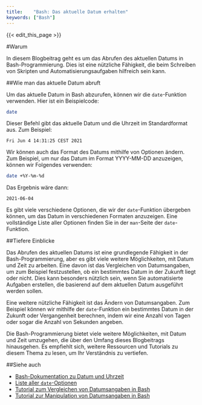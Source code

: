 ```yaml
---
title:    "Bash: Das aktuelle Datum erhalten"
keywords: ["Bash"]
---
```


{{< edit_this_page >}}

#Warum

In diesem Blogbeitrag geht es um das Abrufen des aktuellen Datums in Bash-Programmierung. Dies ist eine nützliche Fähigkeit, die beim Schreiben von Skripten und Automatisierungsaufgaben hilfreich sein kann.

##Wie man das aktuelle Datum abruft

Um das aktuelle Datum in Bash abzurufen, können wir die `date`-Funktion verwenden. Hier ist ein Beispielcode:

```Bash
date
```

Dieser Befehl gibt das aktuelle Datum und die Uhrzeit im Standardformat aus. Zum Beispiel:

```
Fri Jun 4 14:31:25 CEST 2021
```

Wir können auch das Format des Datums mithilfe von Optionen ändern. Zum Beispiel, um nur das Datum im Format YYYY-MM-DD anzuzeigen, können wir Folgendes verwenden:

```Bash
date +%Y-%m-%d
```

Das Ergebnis wäre dann:

```
2021-06-04
```

Es gibt viele verschiedene Optionen, die wir der `date`-Funktion übergeben können, um das Datum in verschiedenen Formaten anzuzeigen. Eine vollständige Liste aller Optionen finden Sie in der `man`-Seite der `date`-Funktion.

##Tiefere Einblicke

Das Abrufen des aktuellen Datums ist eine grundlegende Fähigkeit in der Bash-Programmierung, aber es gibt viele weitere Möglichkeiten, mit Datum und Zeit zu arbeiten. Eine davon ist das Vergleichen von Datumsangaben, um zum Beispiel festzustellen, ob ein bestimmtes Datum in der Zukunft liegt oder nicht. Dies kann besonders nützlich sein, wenn Sie automatisierte Aufgaben erstellen, die basierend auf dem aktuellen Datum ausgeführt werden sollen.

Eine weitere nützliche Fähigkeit ist das Ändern von Datumsangaben. Zum Beispiel können wir mithilfe der `date`-Funktion ein bestimmtes Datum in der Zukunft oder Vergangenheit berechnen, indem wir eine Anzahl von Tagen oder sogar die Anzahl von Sekunden angeben.

Die Bash-Programmierung bietet viele weitere Möglichkeiten, mit Datum und Zeit umzugehen, die über den Umfang dieses Blogbeitrags hinausgehen. Es empfiehlt sich, weitere Ressourcen und Tutorials zu diesem Thema zu lesen, um Ihr Verständnis zu vertiefen.

##Siehe auch

- [Bash-Dokumentation zu Datum und Uhrzeit](https://www.gnu.org/software/bash/manual/html_node/Shell-Parameters.html)
- [Liste aller `date`-Optionen](https://www.cyberciti.biz/faq/linux-unix-formatting-dates-for-display/)
- [Tutorial zum Vergleichen von Datumsangaben in Bash](https://www.lifewire.com/comparing-dates-in-bash-script-2200570)
- [Tutorial zur Manipulation von Datumsangaben in Bash](https://www.unixtutorial.org/manipulating-date-and-time-with-date-in-linux-bash/)